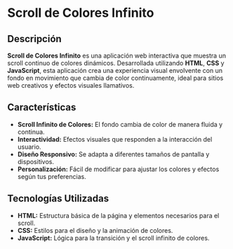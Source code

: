 # Scroll de Colores Infinito

## Descripción

**Scroll de Colores Infinito** es una aplicación web interactiva que muestra un scroll continuo de colores dinámicos. Desarrollada utilizando **HTML**, **CSS** y **JavaScript**, esta aplicación crea una experiencia visual envolvente con un fondo en movimiento que cambia de color continuamente, ideal para sitios web creativos y efectos visuales llamativos.

## Características

- **Scroll Infinito de Colores:** El fondo cambia de color de manera fluida y continua.
- **Interactividad:** Efectos visuales que responden a la interacción del usuario.
- **Diseño Responsivo:** Se adapta a diferentes tamaños de pantalla y dispositivos.
- **Personalización:** Fácil de modificar para ajustar los colores y efectos según tus preferencias.

## Tecnologías Utilizadas

- **HTML:** Estructura básica de la página y elementos necesarios para el scroll.
- **CSS:** Estilos para el diseño y la animación de colores.
- **JavaScript:** Lógica para la transición y el scroll infinito de colores.
